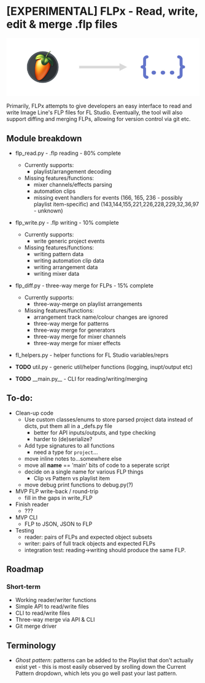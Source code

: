 # [EXPERIMENTAL] FLPx - Read, write, edit & merge .flp files

![FLPx banner](docs/banner.jpg)

Primarily, FLPx attempts to give developers an easy interface to read and write Image Line's FLP files for FL Studio. Eventually, the tool will also support diffing and merging FLPs, allowing for version control via git etc.

## Module breakdown

- flp_read.py - .flp reading - 80% complete
  - Currently supports:
    - playlist/arrangement decoding
  - Missing features/functions:
    - mixer channels/effects parsing
    - automation clips
    - missing event handlers for events (166, 165, 236 - possibly playlist item-specific) and (143,144,155,221,226,228,229,32,36,97 - unknown)
- flp_write.py - .flp writing - 10% complete
  - Currently supports:
    - write generic project events
  - Missing features/functions:
    - writing pattern data
    - writing automation clip data
    - writing arrangement data
    - writing mixer data

- flp_diff.py - three-way merge for FLPs - 15% complete
  - Currently supports:
    - three-way-merge on playlist arrangements
  - Missing features/functions:
    - arrangement track name/colour changes are ignored
    - three-way merge for patterns
    - three-way merge for generators
    - three-way merge for mixer channels
    - three-way merge for mixer effects


- fl_helpers.py - helper functions for FL Studio variables/reprs 
- **TODO** util.py - generic util/helper functions (logging, inupt/output etc)
- **TODO** \_\_main.py\_\_ - CLI for reading/writing/merging

## To-do:
- Clean-up code
   - Use custom classes/enums to store parsed project data instead of dicts, put them all in a _defs.py file
     - better for API inputs/outputs, and type checking 
     - harder to (de)serialize?
   - Add type signatures to all functions
     - need a type for `project`...
  - move inline notes to...somewhere else
  - move all __name__ == 'main' bits of code to a seperate script 
  - decide on a single name for various FLP things
    - Clip vs Pattern vs playlist item
  - move debug print functions to debug.py(?)
- MVP FLP write-back / round-trip
  -  fill in the gaps in write_FLP
- Finish reader
  - ???
- MVP CLI
  - FLP to JSON, JSON to FLP
- Testing
  - reader: pairs of FLPs and expected object subsets
  - writer: pairs of full track objects and expected FLPs
  - integration test: reading->writing should produce the same FLP.

## Roadmap
### Short-term
- Working reader/writer functions
- Simple API to read/write files
- CLI to read/write files
- Three-way merge via API & CLI
- Git merge driver


## Terminology

- *Ghost pattern*: patterns can be added to the Playlist that don't actually exist yet - this is most easily observed by srolling down the Current Pattern dropdown, which lets you go well past your last pattern. 